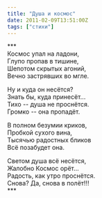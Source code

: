 ```yaml
---
title: "Душа и космос"
date: 2011-02-09T13:51:00Z
tags: ["стихи"]
---
```


\*\*\*  
Космос упал на ладони,  
Глупо пропав в тишине,  
Шепотом скрытых агоний,  
Вечно застрявших во мгле.

Ну и куда он несётся?  
Знать бы, куда принесёт...  
Тихо -- душа не проснётся.  
Громко -- она пропадёт.

В полном безумии криков,  
Пробкой сухого вина,  
Тысячью радостных бликов  
Всё позабудет она.

Светом душа всё несётся,  
Жалобно Космос орёт...  
Радость, как утро проснётся.  
Снова? Да, снова в полёт!!!  
\*\*\*


